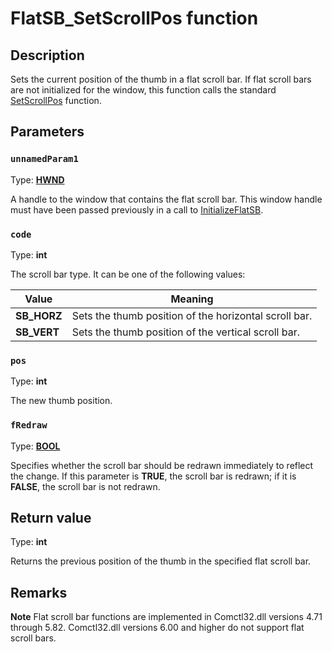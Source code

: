 # FlatSB_SetScrollPos function

## Description

Sets the current position of the thumb in a flat scroll bar. If flat scroll bars are not initialized for the window, this function calls the standard [SetScrollPos](https://learn.microsoft.com/windows/desktop/api/winuser/nf-winuser-setscrollpos) function.

## Parameters

### `unnamedParam1`

Type: **[HWND](https://learn.microsoft.com/windows/desktop/WinProg/windows-data-types)**

A handle to the window that contains the flat scroll bar. This window handle must have been passed previously in a call to [InitializeFlatSB](https://learn.microsoft.com/windows/desktop/api/commctrl/nf-commctrl-initializeflatsb).

### `code`

Type: **int**

The scroll bar type. It can be one of the following values:

| Value | Meaning |
| --- | --- |
| **SB_HORZ** | Sets the thumb position of the horizontal scroll bar. |
| **SB_VERT** | Sets the thumb position of the vertical scroll bar. |

### `pos`

Type: **int**

The new thumb position.

### `fRedraw`

Type: **[BOOL](https://learn.microsoft.com/windows/desktop/WinProg/windows-data-types)**

Specifies whether the scroll bar should be redrawn immediately to reflect the change. If this parameter is **TRUE**, the scroll bar is redrawn; if it is **FALSE**, the scroll bar is not redrawn.

## Return value

Type: **int**

Returns the previous position of the thumb in the specified flat scroll bar.

## Remarks

**Note** Flat scroll bar functions are implemented in Comctl32.dll versions 4.71 through 5.82. Comctl32.dll versions 6.00 and higher do not support flat scroll bars.